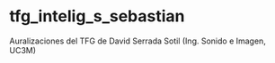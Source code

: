 # tfg_intelig_s_sebastian
Auralizaciones del TFG de David Serrada Sotil (Ing. Sonido e Imagen, UC3M)
